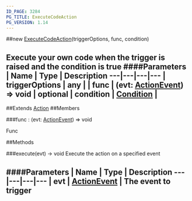 ```yaml
---
ID_PAGE: 3284
PG_TITLE: ExecuteCodeAction
PG_VERSION: 1.14
---
```

##new [ExecuteCodeAction](page.php?p=3284)(triggerOptions, func, condition)

Execute your own code when the trigger is raised and the condition is true
####Parameters
 | Name | Type | Description
---|---|---|---
 | triggerOptions | any | 
 | func | (evt: [ActionEvent](page.php?p=3287)) =&gt; void | 
optional | condition | [Condition](page.php?p=3289) | 
---

##Extends [Action](page.php?p=3275)
##Members

###func : (evt: [ActionEvent](page.php?p=3287)) =&gt; void


Func



##Methods

###execute(evt) &rarr; void
Execute the action on a specified event

####Parameters
 | Name | Type | Description
---|---|---|---
 | evt | [ActionEvent](page.php?p=3287) | The event to trigger
---
